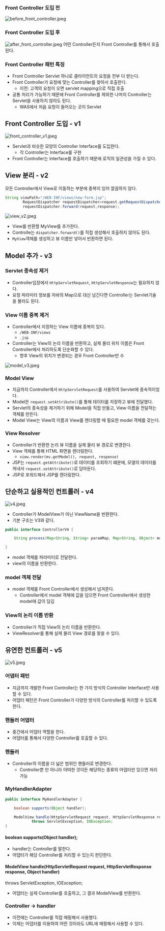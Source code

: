 ### Front Controller 도입 전

![before_front_controller.jpeg](img/before_front_controller.jpeg)

### Front Controller 도입 후

![after_front_controller.jpeg](img/after_front_controller.jpeg)
어떤 Controller든지 Front Controller를 통해서 호출된다.

### Front Controller 패턴 특징

- Front Controller Servlet 하나로 클라이언트의 요청을 전부 다 받는다.
- Front Controller가 요청에 맞는 Controller를 찾아서 호출한다.
    - 이전: 고객의 요청이 오면 servlet mapping으로 직접 호출
- 공통 처리가 가능하기 때문에 Front Controller를 제외한 나머지 Controller는 Servlet을 사용하지 않아도 된다.
    - WAS에서 처음 요청이 들어오는 곳이 Servlet

## Front Controller 도입 - v1

![front_controller_v1.jpeg](img/front_controller_v1.jpeg)

- Servlet과 비슷한 모양의 Controller Interface를 도입한다.
    - 각 Controller는 Interface를 구현
- Front Controller는 Interface를 호출하기 때문에 로직의 일관성을 가질 수 있다.

## View 분리 - v2

모든 Controller에서 View로 이동하는 부분에 중복이 있어 깔끔하지 않다.

```java
String viewPath="/WEB-INF/views/new-form.jsp";
        RequestDispatcher requestDispatcher=request.getRequestDispatcher(viewPath);
        requestDispatcher.forward(request,response);
```

![view_v2.jpeg](img/view_v2.jpeg)

- View를 반환할 MyView를 추가한다.
- Controlle는 `dispatcher.forward()`를 직접 생성해서 호출하지 않아도 된다.
- `MyView`객체를 생성하고 뷰 이름만 넣어서 반환하면 된다.

## Model 추가 - v3

### Servlet 종속성 제거

- Controller입장에서 `HttpServletRequest`, `HttpServletResponse`는 필요하지 않다.
- 요청 파라미터 정보를 자바의 Map으로 대신 넘긴다면 Controller는 Servlet기술을 몰라도 된다.

### View 이름 중복 제거

- Controller에서 지정하는 View 이름에 중복이 있다.
    - `/WEB-INF/views`
    - `.jsp`
- Controller는 View의 논리 이름을 반환하고, 실제 물리 위치 이름은 Front Controller에서 처리하도록 단순화할 수 있다.
    - 향후 View의 위치가 변경되는 경우 Front Controller만 수

![model_v3.jpeg](img/model_v3.jpeg)

### Model View

- 지금까지 Controller에서 `HttpServletRequest`를 사용하여 Servlet에 종속적이었다.
- Model은 `request.setAttribute()`를 통해 데이터를 저장하고 뷰에 전달했다.
- Servlet의 종속성을 제거하기 위해 Model을 직접 만들고, View 이름을 전달하는 객체를 만든다.
- Model View는 View의 이름과 View를 렌더링할 때 필요한 model 객체를 갖는다.

### View Resolver

- Controller가 반환한 논리 뷰 이름을 실제 물리 뷰 경로로 변경한다.
- View 객체를 통해 HTML 화면을 렌더링한다.
    - `view.render(mv.getModel(), request, response)`
- JSP는 `request.getAttribute()`로 데이터를 조회하기 떄문에, 모델의 데이터를 꺼내서 `request.setAttribute()`로 담아둔다.
- JSP로 포워드해서 JSP를 렌더링한다.

## 단순하고 실용적인 컨트롤러 - v4

![v4.jpeg](img/v4.jpeg)

- Controller가 ModelView가 아닌 ViewName을 반환한다.
- 기본 구조는 V3와 같다.

```java
public interface ControllerV4 {

    String process(Map<String, String> paramMap, Map<String, Object> model);

}
```

- model 객체를 파라미터로 전달한다.
- view의 이름을 반환한다.

### model 객체 전달

- model 객체를 Front Controller에서 생성해서 넘겨준다.
    - Controller에서 model 객체에 값을 담으면 Front Controller에서 생성한 model에 값이 담김

### View의 논리 이름 반환

- Controller가 직접 View의 논리 이름을 반환한다.
- ViewResolver를 통해 실제 물리 View 경로를 찾을 수 있다.

## 유연한 컨트롤러 - v5

![v5.jpeg](img/v5.jpeg)

### 어댑터 패턴

- 지금까지 개발한 Front Controller는 한 가지 방식의 Controller Interface만 사용할 수 있다.
- 어댑터 패턴은 Front Controller가 다양한 방식의 Controller를 처리할 수 있도록 한다.

### 핸들러 어댑터

- 중간에서 어댑터 역할을 한다.
- 어댑터를 통해서 다양한 Controller를 호출할 수 있다.

### 핸들러

- Controller의 이름을 더 넓은 범위인 핸들러로 변경한다.
    - Controller뿐 만 아니라 어떠한 것이든 해당하는 종류의 어댑터만 있으면 처리 가능

### MyHandlerAdapter

```java
public interface MyHandlerAdapter {

    boolean supports(Object handler);

    ModelView handle(HttpServletRequest request, HttpServletResponse response, Object handler)
            throws ServletException, IOException;
}
```

#### boolean supports(Object handler);

- handler는 Controller를 말한다.
- 어댑터가 해당 Controller를 처리할 수 있는지 판단한다.

#### ModelView handle(HttpServletRequest request, HttpServletResponse response, Object handler)
throws ServletException, IOException;
- 어댑터는 실제 Controller를 호출하고, 그 결과 ModelView를 반환한다.

### Controller -> handler
- 이전에는 Controller를 직접 매핑해서 사용했다.
- 이제는 어댑터를 이용하여 어떤 것이라도 URL에 매핑해서 사용할 수 있다.
